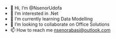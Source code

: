- 👋 Hi, I’m @NsenorUdofa
- 👀 I’m interested in .Net
- 🌱 I’m currently learning Data Modelling
- 💞️ I’m looking to collaborate on Office Solutions
- 📫 How to reach me nsenorabasi@outlook.com

<!---
NsenorUdofa/NsenorUdofa is a ✨ special ✨ repository because its `README.md` (this file) appears on your GitHub profile.
You can click the Preview link to take a look at your changes.
--->
